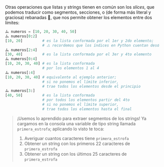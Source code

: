 Otras operaciones que listas y strings tienen en común son los _slices_, que podemos traducir como segmentos, secciones, o (de forma más literal y graciosa) rebanadas  :bread:, que nos permite obtener los elementos entre dos límites: 

```python
ム numeros = [10, 20, 30, 40, 50]
ム numeros[0:2]
[10, 20]         # es la lista conformada por el 1er y 2do elemento;
                 # ⚠️ recordemos que los índices en Python cuentan desde 0
ム numeros[2:4]
[30, 40]         # es la lista conformada por el 3er y 4to elemento
ム numeros[0:4]
[10, 20, 30, 40] # es la lista conformada 
                 # por los elementos 1 al 4
ム numeros[:4]
[10, 20, 30, 40] # equivalente al ejemplo anterior; 
                 # si no ponemos el límite inferior, 
                 # trae todos los elementos desde el principio
ム numeros[3:]
[40, 50]         # es la lista conformada 
                 # por todos los elementos partir del 4to  
                 # si no ponemos el límite superior, 
                 # trae todos los elementos hasta el final                 
```


> ¡Usemos lo aprendido para extraer segmentos de los strings! Ya cargamos en la consola una variable de tipo string  llamada `primera_estrofa`; aplicando lo visto te toca: 
> 
>  1. Averiguar cuantos caracteres tiene `primera_estrofa`
>  2. Obtener un string con los primeros 22 caracteres de `primera_estrofa`
>  3. Obtener un string con los últimos 25 caracteres de `primera_estrofa`
> 
